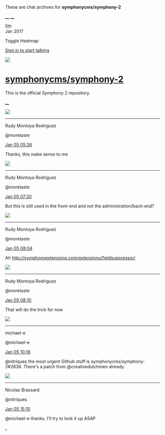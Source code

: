 These are chat archives for **symphonycms/symphony-2**

[__](/symphonycms/symphony-2/archives/2017/01/06)
[__](/symphonycms/symphony-2/archives/2017/01/04)

5th  
Jan 2017

Toggle Heatmap

[Sign in to start talking](/login?action=login&button=archive-login)

![](https://avatars-02.gitter.im/group/iv/3/57542c45c43b8c601977197e?s=48)

#  [symphonycms/symphony-2](/symphonycms/symphony-2)

This is the official Symphony 2 repository.

[ __ ](/orgs/symphonycms/rooms "More symphonycms rooms" )

![](https://avatars2.githubusercontent.com/u/857982?v=3&s=30)

__ __

Rudy Montoya Rodriguez

@moretaste

[Jan 05
05:26](https://gitter.im/symphonycms/symphony-2?at=586dd8fcc02c1a3959eb871e ""
)

Thanks, this make sense to me

![](https://avatars2.githubusercontent.com/u/857982?v=3&s=30)

__ __

Rudy Montoya Rodriguez

@moretaste

[Jan 05
07:20](https://gitter.im/symphonycms/symphony-2?at=586df3c7c895451b75599925 ""
)

But this is still used in the front-end and not the administration/back-end?

![](https://avatars2.githubusercontent.com/u/857982?v=3&s=30)

__ __

Rudy Montoya Rodriguez

@moretaste

[Jan 05
08:04](https://gitter.im/symphonycms/symphony-2?at=586dfdf39e6f00e74afb4a60 ""
)

Ah <http://symphonyextensions.com/extensions/fieldsuppressor/>

![](https://avatars2.githubusercontent.com/u/857982?v=3&s=30)

__ __

Rudy Montoya Rodriguez

@moretaste

[Jan 05
08:10](https://gitter.im/symphonycms/symphony-2?at=586dff5cc02c1a3959ec1d33 ""
)

That will do the trick for now

![](https://avatars2.githubusercontent.com/u/40072?v=3&s=30)

__ __

michael-e

@michael-e

[Jan 05
10:18](https://gitter.im/symphonycms/symphony-2?at=586e1d5d058ca96737cf05ce ""
)

@nitriques the most urgent Github stuff is symphonycms/symphony-2#2636.
There's a patch from @creativedutchmen already.

![](https://avatars1.githubusercontent.com/u/771169?v=3&s=30)

__ __

Nicolas Brassard

@nitriques

[Jan 05
15:10](https://gitter.im/symphonycms/symphony-2?at=586e61c9c895451b755bc801 ""
)

@michael-e thanks, I'll try to look it up ASAP

_

